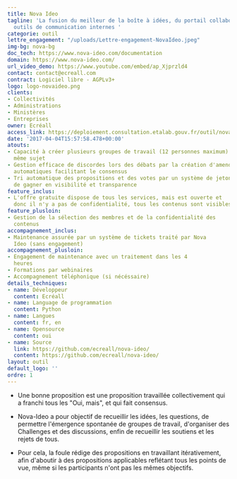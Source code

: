```yaml
---
title: Nova Ideo
tagline: 'La fusion du meilleur de la boîte à idées, du portail collaboratif et des
  outils de communication internes '
categorie: outil
lettre_engagement: "/uploads/Lettre-engagement-NovaIdeo.jpeg"
img-bg: nova-bg
doc_tech: https://www.nova-ideo.com/documentation
domain: https://www.nova-ideo.com/
url_video_demo: https://www.youtube.com/embed/ap_Xjprzld4
contact: contact@ecreall.com
contract: Logiciel libre - AGPLv3+
logo: logo-novaideo.png
clients:
- Collectivités
- Administrations
- Ministères
- Entreprises
owner: Ecréall
access_link: https://deploiement.consultation.etalab.gouv.fr/outil/nova-ideo
date: '2017-04-04T15:57:58.478+00:00'
atouts:
- Capacité à créer plusieurs groupes de travail (12 personnes maximum) sur un
  même sujet
- Gestion efficace de discordes lors des débats par la création d'amendements
  automatiques facilitant le consensus
- Tri automatique des propositions et des votes par un système de jetons afin
  de gagner en visibilité et transparence
feature_inclus:
- L'offre gratuite dispose de tous les services, mais est ouverte et
  donc il n'y a pas de confidentialité, tous les contenus sont visibles
feature_plusloin:
- Gestion de la sélection des membres et de la confidentialité des
  contenus
accompagnement_inclus:
- Maintenance assurée par un système de tickets traité par Nova
  Ideo (sans engagement)
accompagnement_plusloin:
- Engagement de maintenance avec un traitement dans les 4
  heures
- Formations par webinaires
- Accompagnement téléphonique (si nécéssaire)
details_techniques:
- name: Développeur
  content: Ecréall
- name: Language de programmation
  content: Python
- name: Langues
  content: fr, en
- name: Opensource
  content: oui
- name: Source
  link: https://github.com/ecreall/nova-ideo/
  content: https://github.com/ecreall/nova-ideo/
layout: outil
default_logo: ''
ordre: 1
---
```


* Une bonne proposition est une proposition travaillée collectivement qui a franchi tous les "Oui, mais", et qui fait consensus.

* Nova-Ideo a pour objectif de recueillir les idées, les questions, de permettre l'émergence spontanée de groupes de travail, d'organiser des Challenges et des discussions, enfin de recueillir les soutiens et les rejets de tous.

* Pour cela, la foule rédige des propositions en travaillant
itérativement, afin d'aboutir à des propositions applicables reflétant
tous les points de vue, même si les participants n'ont pas les mêmes
objectifs.
